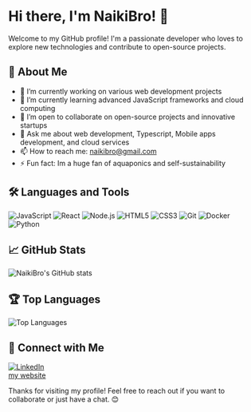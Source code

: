 # Hi there, I'm NaikiBro! 👋

Welcome to my GitHub profile! I'm a passionate developer who loves to explore new technologies and contribute to open-source projects.

## 🚀 About Me

- 🔭 I’m currently working on various web development projects
- 🌱 I’m currently learning advanced JavaScript frameworks and cloud computing
- 👯 I’m open to collaborate on open-source projects and innovative startups
- 💬 Ask me about web development, Typescript, Mobile apps development, and cloud services
- 📫 How to reach me: naikibro@gmail.com
- ⚡ Fun fact: Im a huge fan of aquaponics and self-sustainability

## 🛠️ Languages and Tools

![JavaScript](https://img.shields.io/badge/-JavaScript-F7DF1E?logo=javascript&logoColor=black&style=flat)
![React](https://img.shields.io/badge/-React-61DAFB?logo=react&logoColor=white&style=flat)
![Node.js](https://img.shields.io/badge/-Node.js-339933?logo=node.js&logoColor=white&style=flat)
![HTML5](https://img.shields.io/badge/-HTML5-E34F26?logo=html5&logoColor=white&style=flat)
![CSS3](https://img.shields.io/badge/-CSS3-1572B6?logo=css3&logoColor=white&style=flat)
![Git](https://img.shields.io/badge/-Git-F05032?logo=git&logoColor=white&style=flat)
![Docker](https://img.shields.io/badge/-Docker-2496ED?logo=docker&logoColor=white&style=flat)
![Python](https://img.shields.io/badge/-Python-3776AB?logo=python&logoColor=white&style=flat)

## 📈 GitHub Stats

![NaikiBro's GitHub stats](https://github-readme-stats.vercel.app/api?username=naikibro&show_icons=true&theme=radical)

## 🏆 Top Languages

![Top Languages](https://github-readme-stats.vercel.app/api/top-langs/?username=naikibro&layout=compact&theme=radical)

## 🔗 Connect with Me

[![LinkedIn](https://img.shields.io/badge/-LinkedIn-0077B5?logo=linkedin&logoColor=white&style=flat)](https://www.linkedin.com/in/naiki-brotherson987/)  
[my website](https://naikibrotherson.com)

Thanks for visiting my profile! Feel free to reach out if you want to collaborate or just have a chat. 😊

